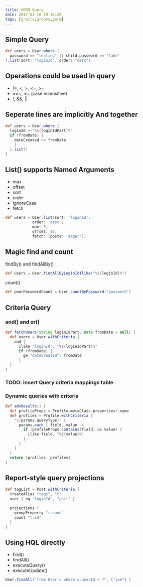 ```yaml
---
title: GORM Query
date: 2017-01-10 20:16:28
tags: [grails,groovy,gorm]
---
```


## Simple Query
```groovy
def users = User.where {
  password == "testing" || child.password == "fake"
}.list(sort: "loginId", order: "desc")
```

## Operations could be used in query

* !=, <, >, <=, >=
* ==~, =~ (case insensitive)
* !, &&, ||

## Seperate lines are implicitly **And** together
```groovy
def users = User.where {
  loginId =~"%${loginIdPart}%"
  if (fromDate) {
    dateCreated >= fromDate
    }
  }.list()
}
```

## List() supports Named Arguments
* max
* offset
* sort
* order
* ignoreCase
* fetch

```groovy
def users = User.list(sort: 'loginId',
            order: 'desc',
            max: 5,
            offset: 10,
            fetch: [posts: 'eager'])
```

## Magic find and count

findBy() and findAllBy()
```groovy
def users = User.findAllByLoginIdIlike("%${loginId}%")
```

count()
```groovy
def poorPasswordCount = User.countByPassword("password")
```

## Criteria Query
### and() and or()
```groovy
def fetchUsers(String loginIdPart, Date fromDate = null) {
  def users = User.withCriteria {
    and {
      ilike 'loginId', "%${loginIdPart}%"
      if (fromDate) {
        ge "dateCreated", fromDate
      }
  }
}
```

### TODO: insert Query criteria mappings table

### Dynamic queries with criteria
```groovy
def advResults() {
  def profileProps = Profile.metaClass.properties*.name
  def profiles = Profile.withCriteria {
    "${params.queryType}" {
      params.each { field, value ->
        if (profileProps.contains(field) && value) {
          ilike field, "%${value}%"
        }
      }
    }
  }
  return [profiles: profiles]
}
```

## Report-style query projections

```groovy
def tagList = Post.withCriteria {
  createAlias "tags", "t"
  user { eq "loginId", "phil" }
  
  projections {
    groupProperty "t.name"
    count "t.id"
  }
}
```

## Using HQL directly
* find()
* findAll()
* executeQuery()
* executeUpdate()

```groovy
User.findAll("from User u where u.userId = ?", ["joe"] )
```